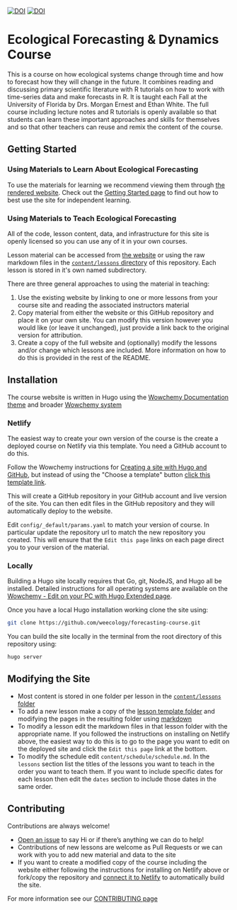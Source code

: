 [![DOI](https://jose.theoj.org/papers/10.21105/jose.00198/status.svg)](https://doi.org/10.21105/jose.00198)
[![DOI](https://zenodo.org/badge/283032599.svg)](https://zenodo.org/badge/latestdoi/283032599)

# Ecological Forecasting & Dynamics Course

This is a course on how ecological systems change through time and how to forecast how they will change in the future.
It combines reading and discussing primary scientific literature with R tutorials on how to work with time-series data and make forecasts in R.
It is taught each Fall at the University of Florida by Drs. Morgan Ernest and Ethan White.
The full course including lecture notes and R tutorials is openly available so that students can learn these important approaches and skills for themselves and so that other teachers can reuse and remix the content of the course.

## Getting Started

### Using Materials to Learn About Ecological Forecasting

To use the materials for learning we recommend viewing them through [the rendered website](https://course.naturecast.org). Check out the [Getting Started page](https://course.naturecast.org/getting-started) to find out how to best use the site for independent learning.

### Using Materials to Teach Ecological Forecasting

All of the code, lesson content, data, and infrastructure for this site is openly licensed so you can use any of it in your own courses.

Lesson material can be accessed from [the website](https://course.naturecast.org) or using the raw markdown files in the [`content/lessons` directory](https://github.com/weecology/forecasting-course/tree/main/content/lessons) of this repository. Each lesson is stored in it's own named subdirectory. 

There are three general approaches to using the material in teaching:

1. Use the existing website by linking to one or more lessons from your course site and reading the associated instructors material
2. Copy material from either the website or this GitHub repository and place it on your own site. You can modify this version however you would like (or leave it unchanged), just provide a link back to the original version for attribution.
3. Create a copy of the full website and (optionally) modify the lessons and/or change which lessons are included. More information on how to do this is provided in the rest of the README.

## Installation

The course website is written in Hugo using the [Wowchemy Documentation theme](https://github.com/wowchemy/hugo-documentation-theme) and broader [Wowchemy system](https://wowchemy.com/)

### Netlify

The easiest way to create your own version of the course is the create a deployed course on Netlify via this template. You need a GitHub account to do this.

Follow the Wowchemy instructions for [Creating a site with Hugo and GitHub](https://wowchemy.com/docs/getting-started/hugo-github-quickstart/),
but instead of using the "Choose a template" button [click this template link](https://app.netlify.com/start/deploy?repository=https://github.com/weecology/forecasting-course).

This will create a GitHub repository in your GitHub account and live version of the site.
You can then edit files in the GitHub repository and they will automatically deploy to the website.

Edit `config/_default/params.yaml` to match your version of course.
In particular update the repository url to match the new repository you created.
This will ensure that the `Edit this page` links on each page direct you to your version of the material.

### Locally

Building a Hugo site locally requires that Go, git, NodeJS, and Hugo all be installed.
Detailed instructions for all operating systems are available on the [Wowchemy - Edit on your PC with Hugo Extended page](https://wowchemy.com/docs/getting-started/install-hugo-extended/).

Once you have a local Hugo installation working clone the site using:

```sh
git clone https://github.com/weecology/forecasting-course.git
```

You can build the site locally in the terminal from the root directory of this repository using:

```sh
hugo server
```

## Modifying the Site

* Most content is stored in one folder per lesson in the [`content/lessons` folder](https://github.com/weecology/forecasting-course/tree/main/content/lessons)
* To add a new lesson make a copy of the [lesson template folder](https://github.com/weecology/forecasting-course/tree/main/content/lessons/LessonTemplate) and modifying the pages in the resulting folder using [markdown](https://www.markdownguide.org/)
* To modify a lesson edit the markdown files in that lesson folder with the appropriate name. If you followed the instructions on installing on Netlify above, the easiest way to do this is to go to the page you want to edit on the deployed site and click the `Edit this page` link at the bottom.
* To modify the schedule edit `content/schedule/schedule.md`. In the `lessons` section list the titles of the lessons you want to teach in the order you want to teach them. If you want to include specific dates for each lesson then edit the `dates` section to include those dates in the same order.

## Contributing

Contributions are always welcome!

* [Open an issue](https://github.com/weecology/forecasting-course/issues/new) to say Hi or if there’s anything we can do to help!
* Contributions of new lessons are welcome as Pull Requests or we can work with you to add new material and data to the site
* If you want to create a modified copy of the course including the website either following the instructions for installing on Netlify above or fork/copy the repository and [connect it to Netlify](https://wowchemy.com/docs/hugo-tutorials/deployment/) to automatically build the site.

For more information see our [CONTRIBUTING page](https://github.com/weecology/forecasting-course/tree/main/CONTRIBUTING.md)